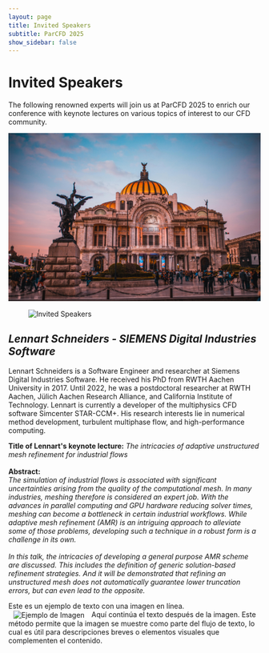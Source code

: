 ```yaml
---
layout: page
title: Invited Speakers
subtitle: ParCFD 2025
show_sidebar: false
---
```


# Invited Speakers

The following renowned experts will join us at ParCFD 2025 to enrich our conference with keynote lectures on various topics of interest to our CFD community.

![HOla](/img/2025_mexico.jpg)

<div class="block image align right"><figure class="figure right medium"><img loading="lazy" src="/ParCFD2025.github.io/img/2025_mexico.jpg" alt="Invited Speakers"/></figure></div><h2 id="-lennart-schneiders---siemens-digital-industries-software-" tabindex="0"><strong><em>Lennart Schneiders - SIEMENS Digital Industries Software</em></strong> </h2><p>Lennart Schneiders is a Software Engineer and researcher at Siemens Digital Industries Software. He received his PhD from RWTH Aachen University in 2017. Until 2022, he was a postdoctoral researcher at RWTH Aachen, Jülich Aachen Research Alliance, and California Institute of Technology. Lennart is currently a developer of the multiphysics CFD software Simcenter STAR-CCM+. His research interests lie in numerical method development, turbulent multiphase flow, and high-performance computing.</p><p><strong>Title of Lennart&#x27;s keynote lecture:</strong> <em>The intricacies of adaptive unstructured mesh refinement for industrial flows</em><br/><br/><strong>Abstract:</strong><br/><em>The simulation of industrial flows is associated with significant uncertainties arising from the quality of the computational mesh. In many industries, meshing therefore is considered an expert job. With the advances in parallel computing and GPU hardware reducing solver times, meshing can become a bottleneck in certain industrial workflows. While adaptive mesh refinement (AMR) is an intriguing approach to alleviate some of those problems, developing such a technique in a robust form is a challenge in its own.<br/><br/>In this talk, the intricacies of developing a general purpose AMR scheme are discussed. This includes the definition of generic solution-based refinement strategies. And it will be demonstrated that refining an unstructured mesh does not automatically guarantee lower truncation errors, but can even lead to the opposite.</em></p><div class="block separator"></div>

<p>
        Este es un ejemplo de texto con una imagen en línea. 
        <img 
            src="https://fakeimg.pl/600x400?font=lobster" 
            alt="Ejemplo de Imagen" 
            style="vertical-align: middle; margin: 0 10px; width: 50px; height: auto;">
        Aquí continúa el texto después de la imagen. Este método permite que la imagen se muestre como parte del flujo de texto, lo cual es útil para descripciones breves o elementos visuales que complementen el contenido.
</p>